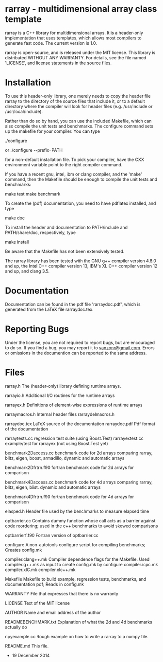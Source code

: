 rarray - multidimensional array class template
==============================================

rarray is a C++ library for multidimensional arrays.  It is a
header-only implementation that uses templates, which allows most
compilers to generate fast code.  The current version is 1.0.

rarray is open-source, and is released under the MIT license. This
library is distributed WITHOUT ANY WARRANTY. For details, see the file
named 'LICENSE', and license statements in the source files.

Installation
============

To use this header-only library, one merely needs to copy the header
file rarray to the directory of the source files that include it,
or to a default directory where the compiler will look for header
files (e.g. /usr/include or /usr/local/include). 

Rather than do so by hand, you can use the included Makefile, which
can also compile the unit tests and benchmarks.  The configure command
sets up the makefile for your compiler.  You can type

  ./configure

or 
   ./configure --prefix=PATH

for a non-default installation file.  To pick your compiler, have the
CXX environment variable point to the right compiler command.

If you have a recent gnu, intel, ibm or clang compiler, and the 'make'
command, then the Makefile should be enough to compile the unit tests
and benchmarks:

   make test
   make benchmark

To create the (pdf) documentation, you need to have pdflatex
installed, and type

   make doc

To install the header and documentation to PATH/include and
PATH/share/doc, respectively, type

   make install

Be aware that the Makefile has not been extensively tested.

The rarray library has been tested with the GNU g++ compiler version
4.8.0 and up, the Intel C++ compiler version 13, IBM's XL C++ compiler
version 12 and up, and clang 3.5.

Documentation
=============

Documentation can be found in the pdf file 'rarraydoc.pdf', which is
generated from the LaTeX file rarraydoc.tex.

Reporting Bugs
==============

Under the license, you are not required to report bugs, but are
encouraged to do so.  If you find a bug, you may report it to
vanzonr@gmail.com. Errors or omissions in the documention can be
reported to the same address.

Files
=====

rarray.h               The (header-only) library defining runtime arrays.

rarrayio.h             Additional I/O routines for the runtime arrays

rarrayex.h             Definitions of element-wise expressions of runtime arrays

rarraymacros.h         Internal header files
rarraydelmacros.h

rarraydoc.tex          LaTeX source of the documentation
rarraydoc.pdf          Pdf format of the documentation

rarraytests.cc         regression test suite (using Boost.Test)
rarrayextest.cc        example/test for rarrayex (not using Boost.Test yet)

benchmark2Daccess.cc   benchmark code for 2d arrays comparing rarray,
                       blitz, eigen, boost, armadillo, dynamic and
                       automatic arrays

benchmark2Dfrtrn.f90   fortran benchmark code for 2d arrays for
                       comparison
 
benchmark4Daccess.cc   benchmark code for 4d arrays comparing rarray,
                       blitz, eigen, biist. dynamic and automatic
                       arrays

benchmark4Dfrtrn.f90   fortran benchmark code for 4d arrays for
                       comparison

elasped.h              Header file used by the benchmarks to measure
                       elapsed time

optbarrier.cc          Contains dummy function whose call acts as a 
                       barrier against code reordering; used in the
                       c++ benchmarks to avoid skewed comparisons

optbarrierf.f90        Fortran version of optbarrier.cc

configure              A non-autotools configure script for compiling 
                       benchmarks; Creates config.mk

compiler.clang++.mk    Compiler dependence flags for the Makefile. Used
compiler.g++.mk        as input to create config.mk by configure
compiler.icpc.mk
compiler.xlC.mk
compiler.xlc++.mk

Makefile               Makefile to build example, regression tests, 
                       benchmarks, and documentation pdf; Reads in config.mk

WARRANTY               File that expresses that there is no warranty

LICENSE                Text of the MIT license

AUTHOR                 Name and email address of the author

READMEBENCHMARK.txt    Explanation of what the 2d and 4d benchmarks
                       actually do

npyexample.cc          Rough example on how to write a rarray to a
                       numpy file.

README.md              This file.


- 19 December 2014
